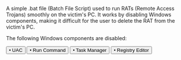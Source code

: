 A simple .bat file (Batch File Script) used to run RATs (Remote Access Trojans) smoothly on the victim's PC.
It works by disabling Windows components, making it difficult for the user to delete the RAT from the victim's PC.

The following Windows components are disabled:

<a href="#"><button>• UAC</button></a>
<a href="#"><button>• Run Command</button></a>
<a href="#"><button>• Task Manager</button></a>
<a href="#"><button>• Registry Editor</button></a>
